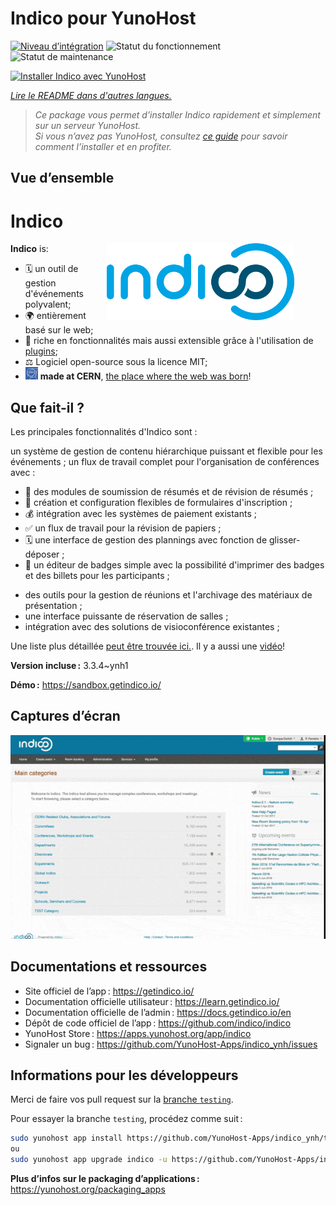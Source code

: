 <!--
Nota bene : ce README est automatiquement généré par <https://github.com/YunoHost/apps/tree/master/tools/readme_generator>
Il NE doit PAS être modifié à la main.
-->

# Indico pour YunoHost

[![Niveau d’intégration](https://apps.yunohost.org/badge/integration/indico)](https://ci-apps.yunohost.org/ci/apps/indico/)
![Statut du fonctionnement](https://apps.yunohost.org/badge/state/indico)
![Statut de maintenance](https://apps.yunohost.org/badge/maintained/indico)

[![Installer Indico avec YunoHost](https://install-app.yunohost.org/install-with-yunohost.svg)](https://install-app.yunohost.org/?app=indico)

*[Lire le README dans d'autres langues.](./ALL_README.md)*

> *Ce package vous permet d’installer Indico rapidement et simplement sur un serveur YunoHost.*  
> *Si vous n’avez pas YunoHost, consultez [ce guide](https://yunohost.org/install) pour savoir comment l’installer et en profiter.*

## Vue d’ensemble

# Indico 

<img src="https://github.com/indico/indico/raw/master/indico/web/static/images/logo_indico.png"
     align="right"
     width="300"
     style="width: 300px; float: right; margin-right: 50px;">

**Indico** is:
 * 🗓 un outil de gestion d'événements polyvalent;
 * 🌍 entièrement basé sur le web;
 * 🧩 riche en fonctionnalités mais aussi extensible grâce à l'utilisation de [plugins](https://docs.getindico.io/en/stable/plugins/);
 * ⚖️ Logiciel open-source sous la licence MIT;
 * <img src="https://raw.githubusercontent.com/indico/assets/master/cern_badge.png" width="20"> **made at CERN**, [the place where the web was born](https://home.cern/science/computing/birth-web)!

## Que fait-il ?
Les principales fonctionnalités d'Indico sont :

un système de gestion de contenu hiérarchique puissant et flexible pour les événements ;
un flux de travail complet pour l'organisation de conférences avec :
 * 📢 des modules de soumission de résumés et de révision de résumés ;
 * 📝 création et configuration flexibles de formulaires d'inscription ;
 * 💰 intégration avec les systèmes de paiement existants ;
 * ✅ un flux de travail pour la révision de papiers ;
 * 🗓 une interface de gestion des plannings avec fonction de glisser-déposer ;
 * 🎫 un éditeur de badges simple avec la possibilité d'imprimer des badges et des billets pour les participants ;
- des outils pour la gestion de réunions et l'archivage des matériaux de présentation ;
- une interface puissante de réservation de salles ;
- intégration avec des solutions de visioconférence existantes ;

Une liste plus détaillée [peut être trouvée ici.](https://getindico.io/features/). Il y a aussi une [vidéo](https://www.youtube.com/watch?v=yo8rgg9dOcc)!


**Version incluse :** 3.3.4~ynh1

**Démo :** <https://sandbox.getindico.io/>

## Captures d’écran

![Capture d’écran de Indico](./doc/screenshots/sneakpeek.gif)

## Documentations et ressources

- Site officiel de l’app : <https://getindico.io/>
- Documentation officielle utilisateur : <https://learn.getindico.io/>
- Documentation officielle de l’admin : <https://docs.getindico.io/en>
- Dépôt de code officiel de l’app : <https://github.com/indico/indico>
- YunoHost Store : <https://apps.yunohost.org/app/indico>
- Signaler un bug : <https://github.com/YunoHost-Apps/indico_ynh/issues>

## Informations pour les développeurs

Merci de faire vos pull request sur la [branche `testing`](https://github.com/YunoHost-Apps/indico_ynh/tree/testing).

Pour essayer la branche `testing`, procédez comme suit :

```bash
sudo yunohost app install https://github.com/YunoHost-Apps/indico_ynh/tree/testing --debug
ou
sudo yunohost app upgrade indico -u https://github.com/YunoHost-Apps/indico_ynh/tree/testing --debug
```

**Plus d’infos sur le packaging d’applications :** <https://yunohost.org/packaging_apps>
